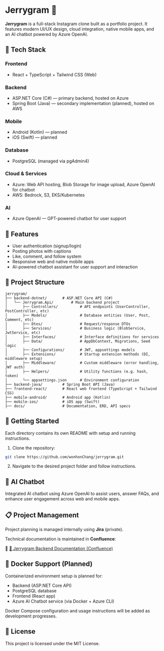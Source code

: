 # Jerrygram 📸

**Jerrygram** is a full-stack Instagram clone built as a portfolio project.
It features modern UI/UX design, cloud integration, native mobile apps, and an AI chatbot powered by Azure OpenAI.

## 🧰 Tech Stack

### Frontend

* React + TypeScript + Tailwind CSS (Web)

### Backend

* ASP.NET Core (C#) — primary backend, hosted on Azure
* Spring Boot (Java) — secondary implementation (planned), hosted on AWS

### Mobile

* Android (Kotlin) — planned
* iOS (Swift) — planned

### Database

* PostgreSQL (managed via pgAdmin4)

### Cloud & Services

* Azure: Web API hosting, Blob Storage for image upload, Azure OpenAI for chatbot
* AWS: Bedrock, S3, EKS/Kubernetes

### AI

* Azure OpenAI — GPT-powered chatbot for user support

## 🧩 Features

* User authentication (signup/login)
* Posting photos with captions
* Like, comment, and follow system
* Responsive web and native mobile apps
* AI-powered chatbot assistant for user support and interaction

## 📁 Project Structure

```
jerrygram/
├── backend-dotnet/       # ASP.NET Core API (C#)
│   └── Jerrygram.Api/        # Main backend project
│       ├── Controllers/          # API endpoints (UserController, PostController, etc)
│       ├── Models/               # Database entities (User, Post, Comment, etc)
│       ├── Dtos/                 # Request/response DTOs
│       ├── Services/             # Business logic (BlobService, JwtService, etc)
│       ├── Interfaces/           # Interface definitions for services
│       ├── Data/                 # AppDbContext, Migrations, Seed logic
│       ├── Configurations/       # JWT, appsettings models
│       ├── Extensions/           # Startup extension methods (DI, middleware setup)
│       ├── Middleware/           # Custom middleware (error handling, JWT auth)
│       ├── Helpers/              # Utility functions (e.g. hash, token)
│       └── appsettings.json      # Environment configuration
├── backend-java/         # Spring Boot API (Java)
├── frontend-react/       # React web frontend (TypeScript + Tailwind CSS)
├── mobile-android/       # Android app (Kotlin)
├── mobile-ios/           # iOS app (Swift)
├── docs/                 # Documentation, ERD, API specs
```

## 🚀 Getting Started

Each directory contains its own README with setup and running instructions.

1. Clone the repository:

```bash
git clone https://github.com/wonhonChang/jerrygram.git
```

2. Navigate to the desired project folder and follow instructions.

## 🤖 AI Chatbot

Integrated AI chatbot using Azure OpenAI to assist users, answer FAQs, and enhance user engagement across web and mobile apps.

## 📋 Project Management

Project planning is managed internally using **Jira** (private).

Technical documentation is maintained in **Confluence**:

🔗 [📘 Jerrygram Backend Documentation (Confluence)](https://jerryhub.atlassian.net/wiki/spaces/~5af0094aae7a832d555b8eae/folder/425989)  

## 🐳 Docker Support (Planned)

Containerized environment setup is planned for:

* Backend (ASP.NET Core API)
* PostgreSQL database
* Frontend (React app)
* Azure AI Chatbot service (via Docker + Azure CLI)

Docker Compose configuration and usage instructions will be added as development progresses.

## 📄 License

This project is licensed under the MIT License.
